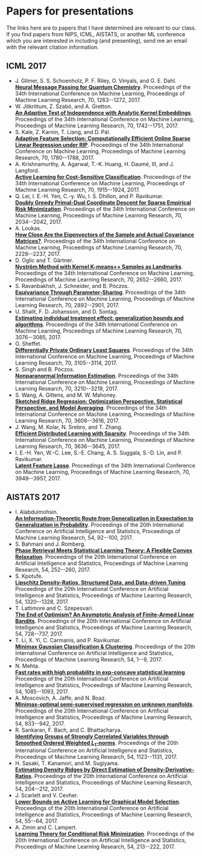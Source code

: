 # Papers for presentations

The links here are to papers that I have determined are relevant to our class. If you find papers from NIPS, ICML, AISTATS, or another ML conference which you are interested in including (and presenting), send me an email with the relevant citation information.

## ICML 2017

* J. Gilmer, S. S. Schoenholz, P. F. Riley, O. Vinyals, and G. E. Dahl.  
[**Neural Message Passing for Quantum Chemistry**](http://proceedings.mlr.press/v70/gilmer17a.html). Proceedings of the 34th International Conference on Machine Learning, Proceedings of Machine Learning Research, 70, 1263--1272, 2017.
* W. Jitkrittum, Z. Szabó, and A. Gretton.  
[**An Adaptive Test of Independence with Analytic Kernel Embeddings**](http://proceedings.mlr.press/v70/jitkrittum17a.html). Proceedings of the 34th International Conference on Machine Learning, Proceedings of Machine Learning Research, 70, 1742--1751, 2017.
* S. Kale, Z. Karnin, T. Liang, and D. Pál.  
[**Adaptive Feature Selection: Computationally Efficient Online Sparse Linear Regression under RIP**](http://proceedings.mlr.press/v70/kale17a.html). Proceedings of the 34th International Conference on Machine Learning, Proceedings of Machine Learning Research, 70, 1780--1788, 2017.
* A. Krishnamurthy, A. Agarwal, T.-K. Huang, H. Daumé, III, and J. Langford.  
[**Active Learning for Cost-Sensitive Classification**](http://proceedings.mlr.press/v70/krishnamurthy17a.html). Proceedings of the 34th International Conference on Machine Learning, Proceedings of Machine Learning Research, 70, 1915--1924, 2017.
* Q. Lei, I. E.-H. Yen, C.-y. Wu, I. S. Dhillon, and P. Ravikumar.  
[**Doubly Greedy Primal-Dual Coordinate Descent for Sparse Empirical Risk Minimization**](http://proceedings.mlr.press/v70/lei17b.html). Proceedings of the 34th International Conference on Machine Learning, Proceedings of Machine Learning Research, 70, 2034--2042, 2017.
* A. Loukas.  
[**How Close Are the Eigenvectors of the Sample and Actual Covariance Matrices?**](http://proceedings.mlr.press/v70/loukas17a.html). Proceedings of the 34th International Conference on Machine Learning, Proceedings of Machine Learning Research, 70, 2228--2237, 2017.
* D. Oglic and T. Gärtner.  
[**Nyström Method with Kernel K-means++ Samples as Landmarks**](http://proceedings.mlr.press/v70/oglic17a.html). Proceedings of the 34th International Conference on Machine Learning, Proceedings of Machine Learning Research, 70, 2652--2660, 2017.
* S. Ravanbakhsh, J. Schneider, and B. Póczos.  
[**Equivariance Through Parameter-Sharing**](http://proceedings.mlr.press/v70/ravanbakhsh17a.html). Proceedings of the 34th International Conference on Machine Learning, Proceedings of Machine Learning Research, 70, 2892--2901, 2017.
* U. Shalit, F. D. Johansson, and D. Sontag.  
[**Estimating individual treatment effect: generalization bounds and algorithms**](http://proceedings.mlr.press/v70/shalit17a.html). Proceedings of the 34th International Conference on Machine Learning, Proceedings of Machine Learning Research, 70, 3076--3085, 2017.
* O. Sheffet.  
[**Differentially Private Ordinary Least Squares**](http://proceedings.mlr.press/v70/sheffet17a.html). Proceedings of the 34th International Conference on Machine Learning, Proceedings of Machine Learning Research, 70, 3105--3114, 2017.
* S. Singh and B. Póczos.  
[**Nonparanormal Information Estimation**](http://proceedings.mlr.press/v70/singh17a.html). Proceedings of the 34th International Conference on Machine Learning, Proceedings of Machine Learning Research, 70, 3210--3219, 2017.
* S. Wang, A. Gittens, and M. W. Mahoney.  
[**Sketched Ridge Regression: Optimization Perspective, Statistical Perspective, and Model Averaging**](http://proceedings.mlr.press/v70/wang17c.html). Proceedings of the 34th International Conference on Machine Learning, Proceedings of Machine Learning Research, 70, 3608--3616, 2017.
* J. Wang, M. Kolar, N. Srebro, and T. Zhang.  
[**Efficient Distributed Learning with Sparsity**](http://proceedings.mlr.press/v70/wang17f.html). Proceedings of the 34th International Conference on Machine Learning, Proceedings of Machine Learning Research, 70, 3636--3645, 2017.
* I. E.-H. Yen, W.-C. Lee, S.-E. Chang, A. S. Suggala, S.-D. Lin, and P. Ravikumar.  
[**Latent Feature Lasso**](http://proceedings.mlr.press/v70/yen17a.html). Proceedings of the 34th International Conference on Machine Learning, Proceedings of Machine Learning Research, 70, 3949--3957, 2017.

## AISTATS 2017

* I. Alabdulmohsin.  
[**An Information-Theoretic Route from Generalization in Expectation to Generalization in Probability**](http://proceedings.mlr.press/v54/alabdulmohsin17a.html). Proceedings of the 20th International Conference on Artificial Intelligence and Statistics, Proceedings of Machine Learning Research, 54, 92--100, 2017.
* S. Bahmani and J. Romberg.  
[**Phase Retrieval Meets Statistical Learning Theory: A Flexible Convex Relaxation**](http://proceedings.mlr.press/v54/bahmani17a.html). Proceedings of the 20th International Conference on Artificial Intelligence and Statistics, Proceedings of Machine Learning Research, 54, 252--260, 2017.
* S. Kpotufe.  
[**Lipschitz Density-Ratios, Structured Data, and Data-driven Tuning**](http://proceedings.mlr.press/v54/kpotufe17a.html). Proceedings of the 20th International Conference on Artificial Intelligence and Statistics, Proceedings of Machine Learning Research, 54, 1320--1328, 2017.
* T. Lattimore and C. Szepesvari.  
[**The End of Optimism? An Asymptotic Analysis of Finite-Armed Linear Bandits**](http://proceedings.mlr.press/v54/lattimore17a.html). Proceedings of the 20th International Conference on Artificial Intelligence and Statistics, Proceedings of Machine Learning Research, 54, 728--737, 2017.
* T. Li, X. Yi, C. Carmanis, and P. Ravikumar.  
[**Minimax Gaussian Classification \& Clustering**](http://proceedings.mlr.press/v54/li17a.html). Proceedings of the 20th International Conference on Artificial Intelligence and Statistics, Proceedings of Machine Learning Research, 54, 1--9, 2017.
* N. Mehta.  
[**Fast rates with high probability in exp-concave statistical learning**](http://proceedings.mlr.press/v54/mehta17a.html). Proceedings of the 20th International Conference on Artificial Intelligence and Statistics, Proceedings of Machine Learning Research, 54, 1085--1093, 2017.
* A. Moscovich, A. Jaffe, and N. Boaz.  
[**Minimax-optimal semi-supervised regression on unknown manifolds**](http://proceedings.mlr.press/v54/moscovich17a.html). Proceedings of the 20th International Conference on Artificial Intelligence and Statistics, Proceedings of Machine Learning Research, 54, 933--942, 2017.
* R. Sankaran, F. Bach, and C. Bhattacharya.  
[**Identifying Groups of Strongly Correlated Variables through Smoothed Ordered Weighted $L_1$-norms**](http://proceedings.mlr.press/v54/sankaran17a.html). Proceedings of the 20th International Conference on Artificial Intelligence and Statistics, Proceedings of Machine Learning Research, 54, 1123--1131, 2017.
* H. Sasaki, T. Kanamori, and M. Sugiyama.  
[**Estimating Density Ridges by Direct Estimation of Density-Derivative-Ratios**](http://proceedings.mlr.press/v54/sasaki17a.html). Proceedings of the 20th International Conference on Artificial Intelligence and Statistics, Proceedings of Machine Learning Research, 54, 204--212, 2017.
* J. Scarlett and V. Cevher.  
[**Lower Bounds on Active Learning for Graphical Model Selection**](http://proceedings.mlr.press/v54/scarlett17a.html). Proceedings of the 20th International Conference on Artificial Intelligence and Statistics, Proceedings of Machine Learning Research, 54, 55--64, 2017.
* A. Zimin and C. Lampert.  
[**Learning Theory for Conditional Risk Minimization**](http://proceedings.mlr.press/v54/zimin17a.html). Proceedings of the 20th International Conference on Artificial Intelligence and Statistics, Proceedings of Machine Learning Research, 54, 213--222, 2017.

